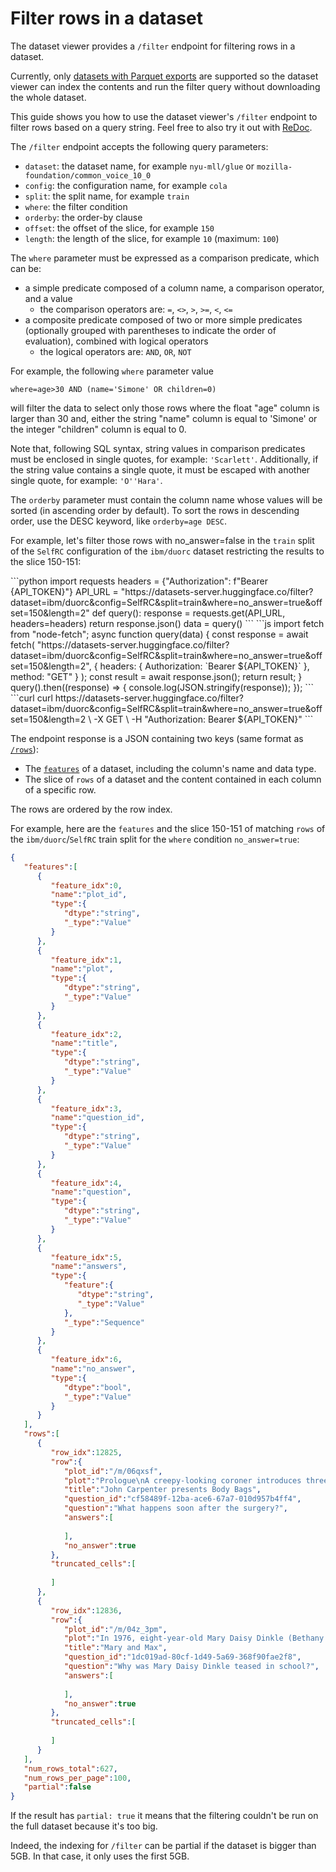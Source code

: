 # Filter rows in a dataset

The dataset viewer provides a `/filter` endpoint for filtering rows in a dataset.

<Tip warning={true}>
  Currently, only <a href="./parquet">datasets with Parquet exports</a>
  are supported so the dataset viewer can index the contents and run the filter query without
  downloading the whole dataset.
</Tip>

This guide shows you how to use the dataset viewer's `/filter` endpoint to filter rows based on a query string.
Feel free to also try it out with [ReDoc](https://redocly.github.io/redoc/?url=https://datasets-server.huggingface.co/openapi.json#operation/filterRows).

The `/filter` endpoint accepts the following query parameters:
- `dataset`: the dataset name, for example `nyu-mll/glue` or `mozilla-foundation/common_voice_10_0`
- `config`: the configuration name, for example `cola`
- `split`: the split name, for example `train`
- `where`: the filter condition
- `orderby`: the order-by clause
- `offset`: the offset of the slice, for example `150`
- `length`: the length of the slice, for example `10` (maximum: `100`)

The `where` parameter must be expressed as a comparison predicate, which can be:
- a simple predicate composed of a column name, a comparison operator, and a value
  - the comparison operators are: `=`, `<>`, `>`, `>=`, `<`, `<=`
- a composite predicate composed of two or more simple predicates (optionally grouped with parentheses to indicate the order of evaluation), combined with logical operators
  - the logical operators are: `AND`, `OR`, `NOT`

For example, the following `where` parameter value
```
where=age>30 AND (name='Simone' OR children=0)
```
will filter the data to select only those rows where the float "age" column is larger than 30 and,
either the string "name" column is equal to 'Simone' or the integer "children" column is equal to 0.

<Tip>
  Note that, following SQL syntax, string values in comparison predicates must be enclosed in single quotes,
  for example: <code>'Scarlett'</code>.
  Additionally, if the string value contains a single quote, it must be escaped with another single quote,
  for example: <code>'O''Hara'</code>.
</Tip>

The `orderby` parameter must contain the column name whose values will be sorted (in ascending order by default).
To sort the rows in descending order, use the DESC keyword, like `orderby=age DESC`.

For example, let's filter those rows with no_answer=false in the `train` split of the `SelfRC` configuration of the `ibm/duorc` dataset restricting the results to the slice 150-151:

<inferencesnippet>
<python>
```python
import requests
headers = {"Authorization": f"Bearer {API_TOKEN}"}
API_URL = "https://datasets-server.huggingface.co/filter?dataset=ibm/duorc&config=SelfRC&split=train&where=no_answer=true&offset=150&length=2"
def query():
    response = requests.get(API_URL, headers=headers)
    return response.json()
data = query()
```
</python>
<js>
```js
import fetch from "node-fetch";
async function query(data) {
    const response = await fetch(
        "https://datasets-server.huggingface.co/filter?dataset=ibm/duorc&config=SelfRC&split=train&where=no_answer=true&offset=150&length=2",
        {
            headers: { Authorization: `Bearer ${API_TOKEN}` },
            method: "GET"
        }
    );
    const result = await response.json();
    return result;
}
query().then((response) => {
    console.log(JSON.stringify(response));
});
```
</js>
<curl>
```curl
curl https://datasets-server.huggingface.co/filter?dataset=ibm/duorc&config=SelfRC&split=train&where=no_answer=true&offset=150&length=2 \
        -X GET \
        -H "Authorization: Bearer ${API_TOKEN}"
```
</curl>
</inferencesnippet>

The endpoint response is a JSON containing two keys (same format as [`/rows`](./rows)):

- The [`features`](https://huggingface.co/docs/datasets/about_dataset_features) of a dataset, including the column's name and data type.
- The slice of `rows` of a dataset and the content contained in each column of a specific row.

The rows are ordered by the row index.

For example, here are the `features` and the slice 150-151 of matching `rows` of the `ibm/duorc`/`SelfRC` train split for the `where` condition `no_answer=true`:

```json
{
   "features":[
      {
         "feature_idx":0,
         "name":"plot_id",
         "type":{
            "dtype":"string",
            "_type":"Value"
         }
      },
      {
         "feature_idx":1,
         "name":"plot",
         "type":{
            "dtype":"string",
            "_type":"Value"
         }
      },
      {
         "feature_idx":2,
         "name":"title",
         "type":{
            "dtype":"string",
            "_type":"Value"
         }
      },
      {
         "feature_idx":3,
         "name":"question_id",
         "type":{
            "dtype":"string",
            "_type":"Value"
         }
      },
      {
         "feature_idx":4,
         "name":"question",
         "type":{
            "dtype":"string",
            "_type":"Value"
         }
      },
      {
         "feature_idx":5,
         "name":"answers",
         "type":{
            "feature":{
               "dtype":"string",
               "_type":"Value"
            },
            "_type":"Sequence"
         }
      },
      {
         "feature_idx":6,
         "name":"no_answer",
         "type":{
            "dtype":"bool",
            "_type":"Value"
         }
      }
   ],
   "rows":[
      {
         "row_idx":12825,
         "row":{
            "plot_id":"/m/06qxsf",
            "plot":"Prologue\nA creepy-looking coroner introduces three different horror tales involving his current work on cadavers in \"body bags\".\n\"The Gas Station\"[edit]\nAnne is a young college student who arrives for her first job working the night shift at an all-night filling station near Haddonfield, Illinois (a reference to the setting of Carpenter's two Halloween films). The attending worker, Bill, tells her that a serial killer has broken out of a mental hospital, and cautions her not to leave the booth at the station without the keys because the door locks automatically. After Bill leaves, Anne is alone and the tension mounts as she deals with various late-night customers seeking to buy gas for a quick fill-up, purchase cigarettes or just use the restroom key, unsure whether any of them might be the escaped maniac. Eventually, when Anne suspects that the escaped killer is lurking around the gas station, she tries to call the police, only to find that the phone line is dead. Soon after that, she finds an elaborately grotesque drawing in the Restroom and then the dead body of a transient sitting in a pickup truck on the lift in one of the garage bays. She makes a phone call for help which results in her realization that \"Bill\", the attending worker she met earlier, is in fact the escaped killer, who has killed the real Bill and is killing numerous passers-by. She finds the real Bill's dead body in one of the lockers. Serial Killer \"Bill\" then reappears and attempts to kill Anne with a machete, breaking into the locked booth by smashing out the glass with a sledgehammer and then chasing her around the deserted garage. Just as he is about to kill her, a customer returns, having forgotten his credit card, and he wrestles the killer, giving Anne time to crush him under the vehicle lift.\n\"Hair\"[edit]\nRichard Coberts is a middle-aged businessman who is very self-conscious about his thinning hair. This obsession has caused a rift between him and his long-suffering girlfriend Megan. Richard answers a television ad about a \"miracle\" hair transplant operation, pays a visit to the office, and meets the shady Dr. Lock, who, for a very large fee, agrees to give Richard a surgical procedure to make his hair grow back. The next day, Richard wakes up and removes the bandage around his head, and is overjoyed to find that he has a full head of hair. But soon he becomes increasingly sick and fatigued, and finds his hair continuing to grow and, additionally, growing out of parts of his body, where hair does not normally grow. Trying to cut some of the hair off, he finds that it \"bleeds\", and, examining some of the hairs under a magnifying glass, sees that they are alive and resemble tiny serpents. He goes back to Dr. Lock for an explanation, but finds himself a prisoner as Dr. Lock explains that he and his entire staff are aliens from another planet, seeking out narcissistic human beings and planting seeds of \"hair\" to take over their bodies for consumption as part of their plan to spread their essence to Earth.\n\"Eye\"[edit]\nBrent Matthews is a baseball player whose life and career take a turn for the worse when he gets into a serious car accident in which his right eye is gouged out. Unwilling to admit that his career is over, he jumps at the chance to undergo an experimental surgical procedure to replace his eye with one from a recently deceased person. But soon after the surgery he begins to see things out of his new eye that others cannot see, and begins having nightmares of killing women and having sex with them. Brent seeks out the doctor who operated on him, and the doctor tells him that the donor of his new eye was a recently executed serial killer and necrophile who killed several young women, and then had sex with their dead bodies. Brent becomes convinced that the spirit of the dead killer is taking over his body so that he can resume killing women. He flees back to his house and tells his skeptical wife, Cathy, about what is happening. Just then the spirit of the killer emerges and attempts to kill Cathy as well. Cathy fights back, subduing him long enough for Brent to re-emerge. Realizing that it is only a matter of time before the killer emerges again, Brent cuts out his donated eye, severing his link with the killer, but then bleeds to death.\nEpilogue The coroner is finishing telling his last tale when he hears a noise from outside the morgue. He crawls back inside a body bag, revealing that he himself is a living cadaver, as two other morgue workers begin to go to work on his \"John Doe\" corpse.",
            "title":"John Carpenter presents Body Bags",
            "question_id":"cf58489f-12ba-ace6-67a7-010d957b4ff4",
            "question":"What happens soon after the surgery?",
            "answers":[
               
            ],
            "no_answer":true
         },
         "truncated_cells":[
            
         ]
      },
      {
         "row_idx":12836,
         "row":{
            "plot_id":"/m/04z_3pm",
            "plot":"In 1976, eight-year-old Mary Daisy Dinkle (Bethany Whitmore) lives a lonely life in Mount Waverley, Australia. At school, she is teased by her classmates because of an unfortunate birthmark on her forehead; while at home, her distant father, Noel, and alcoholic, kleptomaniac mother, Vera, provide little support. Her only comforts are her pet rooster, Ethel; her favourite food, sweetened condensed milk; and a Smurfs-like cartoon show called The Noblets. One day, while at the post office with her mother, Mary spots a New York City telephone book and, becoming curious about Americans, decides to write to one. She randomly chooses Max Jerry Horowitz's name from the phone book and writes him a letter telling him about herself, sending it off in the hope that he will become her pen friend.\nMax Jerry Horowitz (Philip Seymour Hoffman) is a morbidly obese 44-year-old ex-Jewish atheist who has trouble forming close bonds with other people, due to various mental and social problems. Though Mary's letter initially gives him an anxiety attack, he decides to write back to her, and the two quickly become friends (partly due to their shared love of chocolate and The Noblets). Due to Vera's disapproval of Max, Mary tells him to send his letters to her agoraphobic neighbour, Len Hislop, whose mail she collects regularly. When Mary later asks Max about love, he suffers a severe anxiety attack and is institutionalized for eight months. After his release, he is hesitant to write to Mary again for some time. On his 48th birthday, he wins the New York lottery, using his winnings to buy a lifetime supply of chocolate and an entire collection of Noblet figurines. He gives the rest of his money to his elderly neighbour Ivy, who uses most of it to pamper herself before dying in an accident with a malfunctioning jet pack. Meanwhile, Mary becomes despondent, thinking Max has abandoned her.\nOn the advice of his therapist, Max finally writes back to Mary and explains he has been diagnosed with Asperger syndrome. Mary is thrilled to hear from him again, and the two continue their correspondence for the next several years. When Noel retires from his job at a tea bag factory, he takes up metal detecting, but is soon swept away (and presumably killed) by a big tidal bore while on a beach. Mary (Toni Colette) goes to university and has her birthmark surgically removed, and develops a crush on her Greek Australian neighbour, Damien Popodopoulos (Eric Bana). Drunk and guilt-ridden over her husband's death, Vera accidentally kills herself after she drinks embalming fluid (which she mistook for cooking sherry). Mary and Damien grow closer following Vera's death and are later married.\nInspired by her friendship with Max, Mary studies psychology at university, writing her doctoral dissertation on Asperger syndrome with Max as her test subject. She plans to have her dissertation published as a book; but when Max receives a copy from her, he is infuriated that she has taken advantage of his condition, which he sees as an integral part of his personality and not a disability that needs to be cured. He breaks off communication with Mary (by removing the letter \"M\" from his typewriter), who, heartbroken, has the entire run of her book pulped, effectively ending her budding career. She sinks into depression and begins drinking cooking sherry, as her mother had done. While searching through a cabinet, she finds a can of condensed milk, and sends it to Max as an apology. She checks the post daily for a response and one day finds a note from Damien, informing her that he has left her for his own pen friend, Desmond, a sheep farmer in New Zealand.\nMeanwhile, after an incident in which he nearly chokes a homeless man (Ian \"Molly\" Meldrum) in anger, after throwing a used cigarette, Max realizes Mary is an imperfect human being, like himself, and sends her a package containing his Noblet figurine collection as a sign of forgiveness. Mary, however, has sunken into despair after Damien's departure, and fails to find the package on her doorstep for several days. Finding some Valium that had belonged to her mother, and unaware that she is pregnant with Damien's child, Mary decides to commit suicide. As she takes the Valium and is on the verge of hanging herself, Len knocks on her door, having conquered his agoraphobia to alert her of Max's package. Inside, she finds the Noblet figurines and a letter from Max, in which he tells her of his realization that they are not perfect and expresses his forgiveness. He also states how much their friendship means to him, and that he hopes their paths will cross one day.\nOne year later, Mary travels to New York with her infant child to finally visit Max. Entering his apartment, Mary discovers Max on his couch, gazing upward with a smile on his face, having died earlier that morning. Looking around the apartment, Mary is awestruck to find all the letters she had sent to Max over the years, laminated and taped to the ceiling. Realizing Max had been gazing at the letters when he died, and seeing how much he had valued their friendship, Mary cries tears of joy and joins him on the couch.",
            "title":"Mary and Max",
            "question_id":"1dc019ad-80cf-1d49-5a69-368f90fae2f8",
            "question":"Why was Mary Daisy Dinkle teased in school?",
            "answers":[
               
            ],
            "no_answer":true
         },
         "truncated_cells":[
            
         ]
      }
   ],
   "num_rows_total":627,
   "num_rows_per_page":100,
   "partial":false
}
```

If the result has `partial: true` it means that the filtering couldn't be run on the full dataset because it's too big.

Indeed, the indexing for `/filter` can be partial if the dataset is bigger than 5GB. In that case, it only uses the first 5GB.
